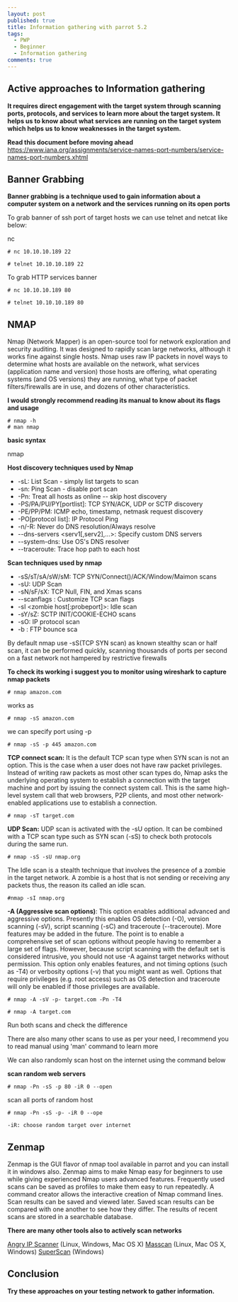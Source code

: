 ```yaml
---
layout: post
published: true
title: Information gathering with parrot 5.2
tags:
  - PWP
  - Beginner
  - Information gathering
comments: true
---
```

## Active approaches to Information gathering 

**It requires direct engagement with the target system through scanning ports, protocols, and services to learn more about the target system.
It helps us to know about what services are running on the target system which helps us to know weaknesses in the target system.**


**Read this document before moving ahead**
https://www.iana.org/assignments/service-names-port-numbers/service-names-port-numbers.xhtml

## Banner Grabbing

**Banner grabbing is a technique used to gain information about a computer system on a network and the services running on its open ports**

To grab banner of ssh port of target hosts we can use telnet and netcat like below:

 nc <targetip> <port>
~~~
# nc 10.10.10.189 22
~~~
~~~  
# telnet 10.10.10.189 22
~~~
  
To grab HTTP services banner

~~~
# nc 10.10.10.189 80
~~~

~~~  
# telnet 10.10.10.189 80
~~~


## NMAP

Nmap (Network Mapper) is an open-source tool for network exploration and security auditing. It was designed to rapidly scan large networks, although it works fine against single hosts. Nmap uses raw IP packets in novel ways to determine what hosts are available on the network, what services (application name and version) those hosts are offering, what operating systems (and OS versions) they are running, what type of packet filters/firewalls are in use, and dozens of other characteristics.



**I would strongly recommend reading its manual to know about its flags and usage**

~~~  
# nmap -h
# man nmap
~~~
  
**basic syntax**

nmap <scan type> <options> <target>

**Host discovery techniques used by Nmap**

- -sL: List Scan - simply list targets to scan
- -sn: Ping Scan - disable port scan
- -Pn: Treat all hosts as online -- skip host discovery
- -PS/PA/PU/PY[portlist]: TCP SYN/ACK, UDP or SCTP discovery
- -PE/PP/PM: ICMP echo, timestamp, netmask request discovery
- -PO[protocol list]: IP Protocol Ping
- -n/-R: Never do DNS resolution/Always resolve
- --dns-servers <serv1[,serv2],...>: Specify custom DNS servers
- --system-dns: Use OS's DNS resolver
- --traceroute: Trace hop path to each host

**Scan techniques used by nmap**

- -sS/sT/sA/sW/sM: TCP SYN/Connect()/ACK/Window/Maimon scans
- -sU: UDP Scan
- -sN/sF/sX: TCP Null, FIN, and Xmas scans
- --scanflags <flags>: Customize TCP scan flags
- -sI <zombie host[:probeport]>: Idle scan
- -sY/sZ: SCTP INIT/COOKIE-ECHO scans
- -sO: IP protocol scan
- -b <FTP relay host>: FTP bounce sca


By default nmap use -sS(TCP SYN scan) as known stealthy scan or half scan, it can be performed quickly, scanning thousands of ports per second on a fast network not hampered by restrictive firewalls

**To check its working i suggest you to monitor using wireshark to capture nmap packets**
~~~
# nmap amazon.com
~~~
works as
~~~
# nmap -sS amazon.com
~~~
we can specify port using -p
~~~
# nmap -sS -p 445 amazon.com
~~~
  
**TCP connect scan:** It is the default TCP scan type when SYN scan is not an option. This is the case when a user does not have raw packet privileges. Instead of writing raw packets as most other scan types do, Nmap asks the underlying operating system to establish a connection with the target machine and port by issuing the connect system call. This is the same high-level system call that web browsers, P2P clients, and most other network-enabled applications use to establish a connection.

~~~
# nmap -sT target.com 
~~~

**UDP Scan:** UDP scan is activated with the -sU option. It can be combined with a TCP scan type such as SYN scan (-sS) to check both protocols during the same run.

~~~
# nmap -sS -sU nmap.org
~~~


The Idle scan is a stealth technique that involves the presence of a zombie in the target network. A zombie is a host that is
not sending or receiving any packets thus, the reason its called an idle scan.

~~~
#nmap -sI nmap.org
~~~
**-A (Aggressive scan options)**: This option enables additional advanced and aggressive options. Presently this enables OS detection (-O), version scanning (-sV), script scanning (-sC) and traceroute (--traceroute).  More features may be added in the future. The point is to enable a comprehensive set of scan options without people having to remember a large set of flags. However, because script scanning with the default set is considered intrusive, you should not use -A against target networks without permission. This option only enables features, and not timing options (such as -T4) or verbosity options (-v) that you might want as well. Options that require privileges (e.g. root access) such as OS detection and traceroute will only be enabled if those privileges are available.

~~~
# nmap -A -sV -p- target.com -Pn -T4
~~~
~~~
# nmap -A target.com
~~~

Run both scans and check the difference

There are also many other scans to use as per your need, I recommend you to read manual using 'man' command to learn more

We can also randomly scan host on the internet using the command below

**scan random web servers**
~~~
# nmap -Pn -sS -p 80 -iR 0 --open
~~~
scan all ports of random host
~~~
# nmap -Pn -sS -p- -iR 0 --ope
~~~
~~~
-iR: choose random target over internet
~~~
## Zenmap

Zenmap is the GUI flavor of nmap tool available in parrot and you can install it in windows also.
Zenmap aims to make Nmap easy for beginners to use while giving experienced Nmap users advanced features. Frequently used scans can be saved as profiles to make them easy to run repeatedly. A command creator allows the interactive creation of Nmap command lines. Scan results can be saved and viewed later. Saved scan results can be compared with one another to see how they differ. The results of recent scans are stored in a searchable database.

**There are many other tools also to actively scan networks** 

[Angry IP Scanner](http://angryip.org/) (Linux, Windows, Mac OS X)
[Masscan](https://github.com/robertdavidgraham/masscan) (Linux, Mac OS X, Windows)
[SuperScan](http://www.mcafee.com/us/downloads/free-tools/superscan.aspx) (Windows)

## Conclusion
  
  **Try these approaches on your testing network to gather information.**
